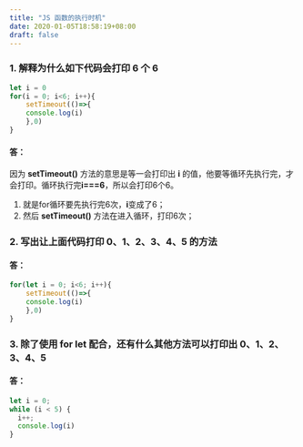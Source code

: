 ```yaml
---
title: "JS 函数的执行时机"
date: 2020-01-05T18:58:19+08:00
draft: false
---
```


### 1. 解释为什么如下代码会打印 6 个 6

~~~JavaScript
let i = 0
for(i = 0; i<6; i++){
    setTimeout(()=>{
    console.log(i)
    },0)
}
~~~
#### 答： 
因为 **setTimeout()** 方法的意思是等一会打印出 **i** 的值，他要等循环先执行完，才会打印。循环执行完**i===6**，所以会打印6个6。

1. 就是for循环要先执行完6次，**i**变成了6；
2. 然后 **setTimeout()** 方法在进入循环，打印6次；

### 2. 写出让上面代码打印 0、1、2、3、4、5 的方法
#### 答：
~~~JavaScript
for(let i = 0; i<6; i++){
    setTimeout(()=>{
    console.log(i)
    },0)
}
~~~
### 3. 除了使用 for let 配合，还有什么其他方法可以打印出 0、1、2、3、4、5
#### 答：
~~~JavaScript
let i = 0;
while (i < 5) {
  i++;
  console.log(i)
}
~~~